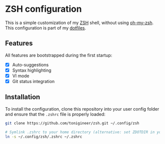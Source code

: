 # ZSH configuration

This is a simple customization of my [ZSH](https://www.zsh.org/) shell, without using [oh-my-zsh](https://ohmyz.sh/). This configuration is part of my [dotfiles](https://github.com/tonigineer/dotfiles).

## Features

All features are bootstrapped during the first startup:

- [x] Auto-suggestions
- [x] Syntax highlighting
- [x] VI mode
- [x] Git status integration

## Installation

To install the configuration, clone this repository into your user config folder and ensure that the `.zshrc` file is properly loaded:

```sh
git clone https://github.com/tonigineer/zsh.git ~/.config/zsh

# Symlink .zshrc to your home directory (alternative: set ZDOTDIR in your environment)
ln -s ~/.config/zsh/.zshrc ~/.zshrc
```
